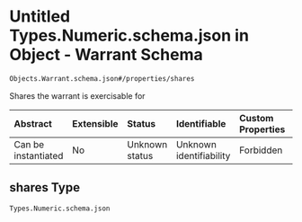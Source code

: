 # Untitled Types.Numeric.schema.json in Object - Warrant Schema

```txt
Objects.Warrant.schema.json#/properties/shares
```

Shares the warrant is exercisable for

| Abstract            | Extensible | Status         | Identifiable            | Custom Properties | Additional Properties | Access Restrictions | Defined In                                                                        |
| :------------------ | :--------- | :------------- | :---------------------- | :---------------- | :-------------------- | :------------------ | :-------------------------------------------------------------------------------- |
| Can be instantiated | No         | Unknown status | Unknown identifiability | Forbidden         | Allowed               | none                | [Warrant.schema.json*](../out/objects/Warrant.schema.json "open original schema") |

## shares Type

`Types.Numeric.schema.json`
